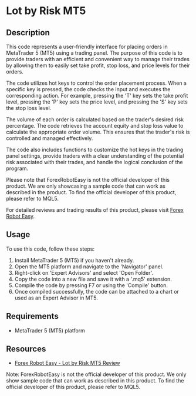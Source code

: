 # Lot by Risk MT5

## Description

This code represents a user-friendly interface for placing orders in MetaTrader 5 (MT5) using a trading panel. The purpose of this code is to provide traders with an efficient and convenient way to manage their trades by allowing them to easily set take profit, stop loss, and price levels for their orders.

The code utilizes hot keys to control the order placement process. When a specific key is pressed, the code checks the input and executes the corresponding action. For example, pressing the 'T' key sets the take profit level, pressing the 'P' key sets the price level, and pressing the 'S' key sets the stop loss level.

The volume of each order is calculated based on the trader's desired risk percentage. The code retrieves the account equity and stop loss value to calculate the appropriate order volume. This ensures that the trader's risk is controlled and managed effectively.

The code also includes functions to customize the hot keys in the trading panel settings, provide traders with a clear understanding of the potential risk associated with their trades, and handle the logical conclusion of the program.

Please note that ForexRobotEasy is not the official developer of this product. We are only showcasing a sample code that can work as described in the product. To find the official developer of this product, please refer to MQL5.

For detailed reviews and trading results of this product, please visit [Forex Robot Easy](https://forexroboteasy.com/forex-robot-review/lot-by-risk-mt5-review-innovative-forex-trading-panel-solution/).

## Usage

To use this code, follow these steps:

1. Install MetaTrader 5 (MT5) if you haven't already.
2. Open the MT5 platform and navigate to the 'Navigator' panel.
3. Right-click on 'Expert Advisors' and select 'Open Folder'.
4. Copy the code into a new file and save it with a '.mq5' extension.
5. Compile the code by pressing F7 or using the 'Compile' button.
6. Once compiled successfully, the code can be attached to a chart or used as an Expert Advisor in MT5.

## Requirements

- MetaTrader 5 (MT5) platform

## Resources

- [Forex Robot Easy - Lot by Risk MT5 Review](https://forexroboteasy.com/forex-robot-review/lot-by-risk-mt5-review-innovative-forex-trading-panel-solution/)

Note: ForexRobotEasy is not the official developer of this product. We only show sample code that can work as described in this product. To find the official developer of this product, please refer to MQL5.
